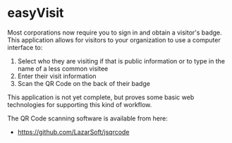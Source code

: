 # easyVisit

Most corporations now require you to sign in and obtain a visitor's badge.  This application allows for visitors to your organization to use a computer interface to:

1. Select who they are visiting if that is public information or to type in the name of a less common visitee
2. Enter their visit information
3. Scan the QR Code on the back of their badge

This application is not yet complete, but proves some basic web technologies for supporting this kind of workflow.

The QR Code scanning software is available from here:
- https://github.com/LazarSoft/jsqrcode


